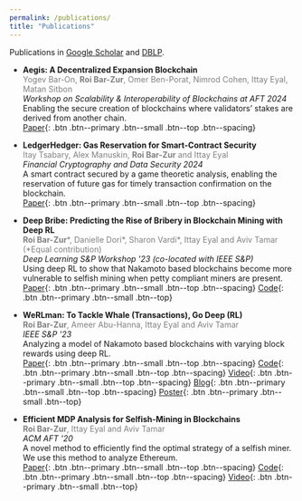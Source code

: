 ```yaml
---
permalink: /publications/
title: "Publications"
---
```


Publications in [Google Scholar](https://scholar.google.com/citations?user=9AshC4gAAAAJ) and [DBLP](https://dblp.org/pid/270/0147.html).

- **Aegis: A Decentralized Expansion Blockchain**\
  <span style="color:gray">Yogev Bar-On, **Roi Bar-Zur**, Omer Ben-Porat, Nimrod Cohen, Ittay Eyal, Matan Sitbon</span>\
  *Workshop on Scalability & Interoperability of Blockchains at AFT 2024*\
  Enabling the secure creation of blockchains where validators’ stakes are derived from another chain.\
  [Paper](https://arxiv.org/abs/2406.05904){: .btn .btn--primary .btn--small .btn--top .btn--spacing}

- **LedgerHedger: Gas Reservation for Smart-Contract Security**\
  <span style="color:gray">Itay Tsabary, Alex Manuskin, **Roi Bar-Zur** and Ittay Eyal</span>\
  *Financial Cryptography and Data Security 2024*\
  A smart contract secured by a game theoretic analysis, enabling the reservation of future gas for timely transaction confirmation on the blockchain.\
  [Paper](https://eprint.iacr.org/2022/056){: .btn .btn--primary .btn--small .btn--top .btn--spacing}
- **Deep Bribe: Predicting the Rise of Bribery in Blockchain Mining with Deep RL**\
  <span style="color:gray">**Roi Bar-Zur**\*, Danielle Dori\*, Sharon Vardi\*, Ittay Eyal and Aviv Tamar (\*Equal contribution)</span>\
  *Deep Learning S&P Workshop '23 (co-located with IEEE S&P)*\
  Using deep RL to show that Nakamoto based blockchains become more vulnerable to selfish mining when petty compliant miners are present.\
  [Paper](https://eprint.iacr.org/2023/472){: .btn .btn--primary .btn--small .btn--top .btn--spacing}
  [Code](https://github.com/roibarzur/pto-selfish-mining){: .btn .btn--primary .btn--small .btn--top}
- **WeRLman: To Tackle Whale (Transactions), Go Deep (RL)**\
  <span style="color:gray">**Roi Bar-Zur**, Ameer Abu-Hanna, Ittay Eyal and Aviv Tamar</span>\
  *IEEE S&P '23*\
  Analyzing a model of Nakamoto based blockchains with varying block rewards using deep RL.\
  [Paper](https://eprint.iacr.org/2022/175){: .btn .btn--primary .btn--small .btn--top .btn--spacing}
  [Code](https://github.com/roibarzur/pto-selfish-mining){: .btn .btn--primary .btn--small .btn--top .btn--spacing}
  [Video](https://www.youtube.com/watch?v=M_qJFemp8CA){: .btn .btn--primary .btn--small .btn--top .btn--spacing}
  [Blog](https://medium.com/@rbrz39/werlman-to-tackle-whale-transactions-go-deep-rl-7f5de2de39d1){: .btn .btn--primary .btn--small .btn--top .btn--spacing}
  [Poster](/assets/pdfs/werlman-systor-poster-2022.pdf){: .btn .btn--primary .btn--small .btn--top}
- **Efficient MDP Analysis for Selfish-Mining in Blockchains**\
  <span style="color:gray">**Roi Bar-Zur**, Ittay Eyal and Aviv Tamar</span>\
  *ACM AFT '20*\
  A novel method to efficiently find the optimal strategy of a selfish miner. We use this method to analyze Ethereum.\
  [Paper](https://dl.acm.org/doi/abs/10.1145/3419614.3423264){: .btn .btn--primary .btn--small .btn--top .btn--spacing}
  [Code](https://github.com/roibarzur/pto-selfish-mining){: .btn .btn--primary .btn--small .btn--top .btn--spacing}
  [Video](https://www.youtube.com/watch?v=P8ESkfCHXZ4){: .btn .btn--primary .btn--small .btn--top}
